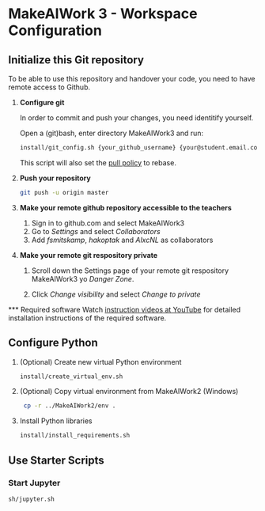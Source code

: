 # MakeAIWork 3 - Workspace Configuration

## Initialize this Git repository
To be able to use this repository and handover your code, you need to have remote access to Github.

<ol>

<li>

**Configure git**

In order to commit and push your changes, you need identitify yourself.

Open a (git)bash, enter directory MakeAIWork3 and run:
```bash
install/git_config.sh {your_github_username} {your@student.email.com}
```
This script will also set the [pull policy](https://www.git-scm.com/docs/git-pull) to rebase.

</li>

<li>

**Push your repository**

```bash
git push -u origin master
```

</li>

<li>

**Make your remote github repository accessible to the teachers**

<ol>

<li>Sign in to github.com and select MakeAIWork3</li>

<li>Go to <i>Settings</i> and select <i>Collaborators</i></li>

<li>Add <i>fsmitskamp</i>, <i>hakoptak</i> and <i>AlxcNL</i> as collaborators

</ol>

</li>

<li>

**Make your remote git respository private**

<ol>

<li>

Scroll down the Settings page of your remote git respository MakeAIWork3 yo <i>Danger Zone</i>. 

</li>

<li>Click <i>Change visibility</i> and select <i>Change to private</i></li>

</ol>

</li>

</ol>

*** Required software
Watch [instruction videos at YouTube](https://youtube.com/playlist?list=PLf5zREwsIjUNQ2y4TGi9F0uXQZ1B08d_v) for detailed installation instructions of the required software. 

## Configure Python

<ol>

<li>

(Optional) Create new virtual Python environment 
```sh
install/create_virtual_env.sh
```

</li>

<li>

(Optional) Copy virtual environment from MakeAIWork2 (Windows)
```sh
 cp -r ../MakeAIWork2/env .
 ```

<li>

Install Python libraries

```bash
install/install_requirements.sh
```

</li>

</ol>

## Use Starter Scripts

### Start Jupyter
```bash
sh/jupyter.sh
```
